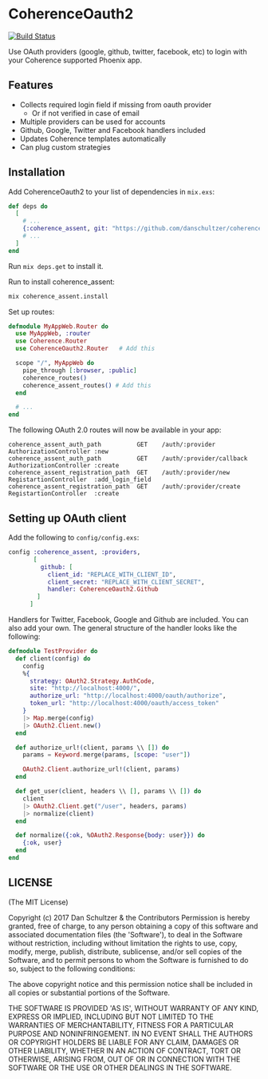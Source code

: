 # CoherenceOauth2

[![Build Status](https://travis-ci.org/danschultzer/coherence_assent.svg?branch=master)](https://travis-ci.org/danschultzer/coherence_assent)

Use OAuth providers (google, github, twitter, facebook, etc) to login with your Coherence supported Phoenix app.

## Features

* Collects required login field if missing from oauth provider
  * Or if not verified in case of email
* Multiple providers can be used for accounts
* Github, Google, Twitter and Facebook handlers included
* Updates Coherence templates automatically
* Can plug custom strategies

## Installation

Add CoherenceOauth2 to your list of dependencies in `mix.exs`:

```elixir
def deps do
  [
    # ...
    {:coherence_assent, git: "https://github.com/danschultzer/coherence_assent.git"}
    # ...
  ]
end
```

Run `mix deps.get` to install it.

Run to install coherence_assent:

```bash
mix coherence_assent.install
```

Set up routes:

```elixir
defmodule MyAppWeb.Router do
  use MyAppWeb, :router
  use Coherence.Router
  use CoherenceOauth2.Router   # Add this

  scope "/", MyAppWeb do
    pipe_through [:browser, :public]
    coherence_routes()
    coherence_assent_routes() # Add this
  end

  # ...
end
```

The following OAuth 2.0 routes will now be available in your app:

```
coherence_assent_auth_path          GET    /auth/:provider            AuthorizationController :new
coherence_assent_auth_path          GET    /auth/:provider/callback   AuthorizationController :create
coherence_assent_registration_path  GET    /auth/:provider/new        RegistartionController  :add_login_field
coherence_assent_registration_path  GET    /auth/:provider/create     RegistartionController  :create
```

## Setting up OAuth client

Add the following to `config/config.exs`:

```elixir
config :coherence_assent, :providers,
       [
         github: [
           client_id: "REPLACE_WITH_CLIENT_ID",
           client_secret: "REPLACE_WITH_CLIENT_SECRET",
           handler: CoherenceOauth2.Github
        ]
      ]
```

Handlers for Twitter, Facebook, Google and Github are included. You can also add your own. The general structure of the handler looks like the following:

```elixir
defmodule TestProvider do
  def client(config) do
    config
    %{
      strategy: OAuth2.Strategy.AuthCode,
      site: "http://localhost:4000/",
      authorize_url: "http://localhost:4000/oauth/authorize",
      token_url: "http://localhost:4000/oauth/access_token"
    }
    |> Map.merge(config)
    |> OAuth2.Client.new()
  end

  def authorize_url!(client, params \\ []) do
    params = Keyword.merge(params, [scope: "user"])

    OAuth2.Client.authorize_url!(client, params)
  end

  def get_user(client, headers \\ [], params \\ []) do
    client
    |> OAuth2.Client.get("/user", headers, params)
    |> normalize(client)
  end

  def normalize({:ok, %OAuth2.Response{body: user}}) do
    {:ok, user}
  end
end
```

## LICENSE

(The MIT License)

Copyright (c) 2017 Dan Schultzer & the Contributors Permission is hereby granted, free of charge, to any person obtaining a copy of this software and associated documentation files (the 'Software'), to deal in the Software without restriction, including without limitation the rights to use, copy, modify, merge, publish, distribute, sublicense, and/or sell copies of the Software, and to permit persons to whom the Software is furnished to do so, subject to the following conditions:

The above copyright notice and this permission notice shall be included in all copies or substantial portions of the Software.

THE SOFTWARE IS PROVIDED 'AS IS', WITHOUT WARRANTY OF ANY KIND, EXPRESS OR IMPLIED, INCLUDING BUT NOT LIMITED TO THE WARRANTIES OF MERCHANTABILITY, FITNESS FOR A PARTICULAR PURPOSE AND NONINFRINGEMENT. IN NO EVENT SHALL THE AUTHORS OR COPYRIGHT HOLDERS BE LIABLE FOR ANY CLAIM, DAMAGES OR OTHER LIABILITY, WHETHER IN AN ACTION OF CONTRACT, TORT OR OTHERWISE, ARISING FROM, OUT OF OR IN CONNECTION WITH THE SOFTWARE OR THE USE OR OTHER DEALINGS IN THE SOFTWARE.
